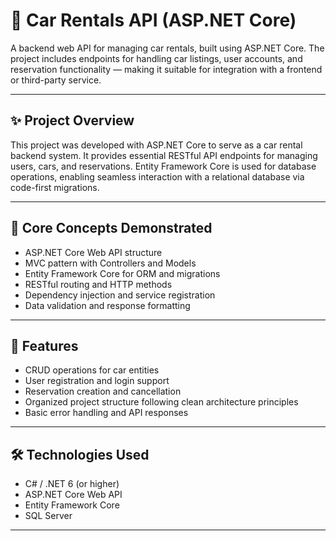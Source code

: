 # 🚗 Car Rentals API (ASP.NET Core)

A backend web API for managing car rentals, built using ASP.NET Core. The project includes endpoints for handling car listings, user accounts, and reservation functionality — making it suitable for integration with a frontend or third-party service.

---

## ✨ Project Overview

This project was developed with ASP.NET Core to serve as a car rental backend system. It provides essential RESTful API endpoints for managing users, cars, and reservations. Entity Framework Core is used for database operations, enabling seamless interaction with a relational database via code-first migrations.

---

## 🧠 Core Concepts Demonstrated

- ASP.NET Core Web API structure  
- MVC pattern with Controllers and Models  
- Entity Framework Core for ORM and migrations  
- RESTful routing and HTTP methods  
- Dependency injection and service registration  
- Data validation and response formatting

---

## 📐 Features

- CRUD operations for car entities  
- User registration and login support  
- Reservation creation and cancellation  
- Organized project structure following clean architecture principles  
- Basic error handling and API responses  

---

## 🛠️ Technologies Used

- C# / .NET 6 (or higher)  
- ASP.NET Core Web API  
- Entity Framework Core  
- SQL Server

---
